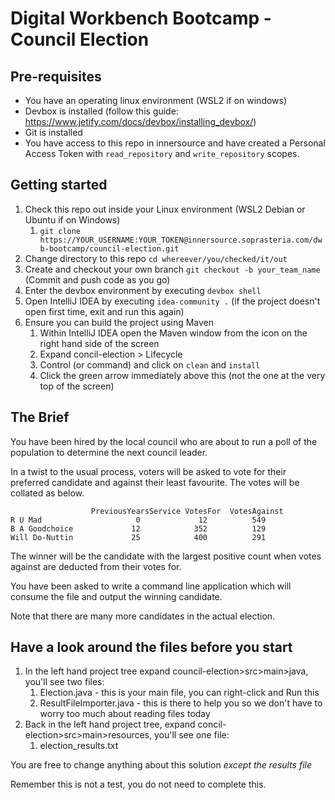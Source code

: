 # Digital Workbench Bootcamp - Council Election

## Pre-requisites

* You have an operating linux environment (WSL2 if on windows)
* Devbox is installed (follow this guide: https://www.jetify.com/docs/devbox/installing_devbox/)
* Git is installed
* You have access to this repo in innersource and have created a Personal Access Token with `read_repository` and `write_repository` scopes.

## Getting started

1. Check this repo out inside your Linux environment (WSL2 Debian or Ubuntu if on Windows)
   1. `git clone https://YOUR_USERNAME:YOUR_TOKEN@innersource.soprasteria.com/dwb-bootcamp/council-election.git`
2. Change directory to this repo `cd whereever/you/checked/it/out`
3. Create and checkout your own branch `git checkout -b your_team_name` (Commit and push code as you go)
4. Enter the devbox environment by executing `devbox shell`
5. Open IntelliJ IDEA by executing `idea-community .` (if the project doesn't open first time, exit and run this again)
6. Ensure you can build the project using Maven
   1. Within IntelliJ IDEA open the Maven window from the icon on the right hand side of the screen
   2. Expand concil-election > Lifecycle
   3. Control (or command) and click on `clean` and `install`
   4. Click the green arrow immediately above this (not the one at the very top of the screen)


## The Brief

You have been hired by the local council who are about to run a poll of the population to determine the next council leader.

In a twist to the usual process, voters will be asked to vote for their preferred candidate and against their least favourite. The votes will be collated as below.

```
                  PreviousYearsService VotesFor  VotesAgainst  
R U Mad                     0             12          549
B A Goodchoice             12            352          129
Will Do-Nuttin             25            400          291
```

The winner will be the candidate with the largest positive count when votes against are deducted from their votes for.

You have been asked to write a command line application which will consume the file and output the winning candidate.

Note that there are many more candidates in the actual election.

## Have a look around the files before you start

1. In the left hand project tree expand council-election>src>main>java, you'll see two files:
   1. Election.java - this is your main file, you can right-click and Run this
   2. ResultFileImporter.java - this is there to help you so we don't have to worry too much about reading files today
2. Back in the left hand project tree, expand concil-election>src>main>resources, you'll see one file:
   1. election_results.txt

You are free to change anything about this solution *except the results file*

Remember this is not a test, you do not need to complete this.
